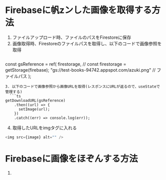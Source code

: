 # Firebaseに帆zンした画像を取得する方法
1. ファイルアップロード時、ファイルのパスをFirestoreに保存
2. 画像取得時、Firestoreのファイルパスを取得し、以下のコードで画像参照を取得
	```ts
  const gsReference = ref(
	  firestorage, // const firestorage = getStorage(firebase);
	  "gs://test-books-94742.appspot.com/azuki.png" // ファイルパス
	);
  ```
3. 以下のコードで画像参照から画像URLを取得(レスポンスにURLが返るので、useStateで管理する)
	```ts
  getDownloadURL(gsReference)
	  .then((url) => {
	    setImage(url);
	  })
	  .catch((err) => console.log(err));
  ```
4. 取得したURLをimgタグに入れる
  ```ts
  <img src={image} alt="" />
  ```

# Firebaseに画像をほぞんする方法
1. 